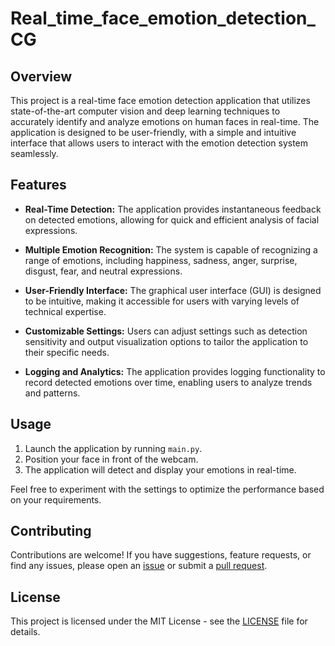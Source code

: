 # Real_time_face_emotion_detection_CG

## Overview

This project is a real-time face emotion detection application that utilizes state-of-the-art computer vision and deep learning techniques to accurately identify and analyze emotions on human faces in real-time. The application is designed to be user-friendly, with a simple and intuitive interface that allows users to interact with the emotion detection system seamlessly.

## Features

- **Real-Time Detection:** The application provides instantaneous feedback on detected emotions, allowing for quick and efficient analysis of facial expressions.

- **Multiple Emotion Recognition:** The system is capable of recognizing a range of emotions, including happiness, sadness, anger, surprise, disgust, fear, and neutral expressions.

- **User-Friendly Interface:** The graphical user interface (GUI) is designed to be intuitive, making it accessible for users with varying levels of technical expertise.

- **Customizable Settings:** Users can adjust settings such as detection sensitivity and output visualization options to tailor the application to their specific needs.

- **Logging and Analytics:** The application provides logging functionality to record detected emotions over time, enabling users to analyze trends and patterns.

<!-- ## Installation -->

<!-- Comment: Provide step-by-step instructions for installing the application -->

<!-- 1. Clone the repository: `git clone https://github.com/your-username/emotion-detection.git` -->
<!-- 2. Install dependencies: `pip install -r requirements.txt` -->
<!-- 3. Run the application: `python main.py` -->

<!-- Comment: Make sure to have a compatible webcam connected to your system for real-time face detection. -->

<!-- ## Dependencies -->

<!-- Comment: List the dependencies required for the project -->

<!-- - OpenCV: `version 4.5.2` -->
<!-- - TensorFlow: `version 2.5.0` -->
<!-- - NumPy: `version 1.21.0` -->
<!-- - Matplotlib: `version 3.4.2` -->

<!-- Comment: Install these dependencies using the provided `requirements.txt` file. -->

## Usage

1. Launch the application by running `main.py`.
2. Position your face in front of the webcam.
3. The application will detect and display your emotions in real-time.

Feel free to experiment with the settings to optimize the performance based on your requirements.

## Contributing

Contributions are welcome! If you have suggestions, feature requests, or find any issues, please open an [issue](https://github.com/rithik-tiwari/Real_time_face_emotion_detection_CG/issues) or submit a [pull request](https://github.com/rithik-tiwari/Real_time_face_emotion_detection_CG/pulls).

## License

This project is licensed under the MIT License - see the [LICENSE](LICENSE) file for details.
